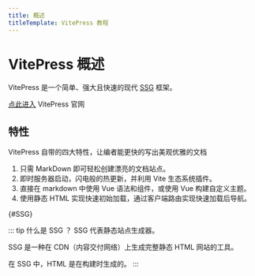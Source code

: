 ```yaml
---
title: 概述
titleTemplate: VitePress 教程
---
```


# VitePress 概述

VitePress 是一个简单、强大且快速的现代 [SSG](#SSG) 框架。

[点此进入](https://vitepress.dev/) VitePress 官网

## 特性

VitePress 自带的四大特性，让编者能更快的写出美观优雅的文档

1. 只需 MarkDown 即可轻松创建漂亮的文档站点。
2. 即时服务器启动，闪电般的热更新，并利用 Vite 生态系统插件。
3. 直接在 markdown 中使用 Vue 语法和组件，或使用 Vue 构建自定义主题。
4. 使用静态 HTML 实现快速初始加载，通过客户端路由实现快速加载后导航。

{#SSG}

::: tip 什么是 SSG ？
SSG 代表静态站点生成器。

SSG 是一种在 CDN（内容交付网络）上生成完整静态 HTML 网站的工具。

在 SSG 中，HTML 是在构建时生成的。
:::
